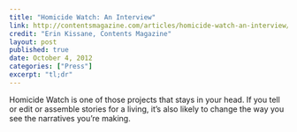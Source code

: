 ```yaml
---
title: "Homicide Watch: An Interview"
link: http://contentsmagazine.com/articles/homicide-watch-an-interview/
credit: "Erin Kissane, Contents Magazine"
layout: post
published: true
date: October 4, 2012
categories: ["Press"]
excerpt: "tl;dr"
---
```


Homicide Watch is one of those projects that stays in your head. If you tell or edit or assemble stories for a living, it’s also likely to change the way you see the narratives you’re making.